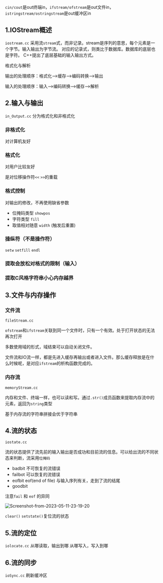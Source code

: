 `cin/cout`是out终端in，`ifstream/ofstream`是out文件in，`istringstream/ostringstream`是out缓冲区in
## 1.IOStream概述
`iostream.cc`
采用流`stream`式，而非记录。stream是序列的意思，每个元素是一个字节。输入输出为字节流。
对应的记录式，则类比于数据库。数据库的底层也是字符。
C++提出了底层基础的输入输出方式。

格式化与解析

输出的处理顺序：格式化-->缓存-->编码转换-->输出

输入的处理顺序：输入-->编码转换-->缓存-->解析

## 2.输入与输出
`in_Output.cc`
分为格式化和非格式化
### 非格式化
对计算机友好
### 格式化
对用户比较友好

是对位移操作符`<<` `>>`的重载

### 格式控制
对输出的修改，不再使用缺省参数
- 位掩码类型 `showpos`
- 字符类型 `fill`
- 取值相对随意 `width` (触发后重置)

### 操纵符（不是操作符）
`setw` `setfill` `endl`

### 提取会放松对格式的限制（输入）

### 提取C风格字符串小心内存越界

## 3.文件与内存操作
### 文件流
`fileStream.cc`

`ofstream`和`ifstream`关联到同一个文件时，只有一个有效。处于打开状态的无法再次打开

多数使用域的形式，域结束可以自动关闭文件。

文件流和IO流一样，都是先进入缓存再输出或者进入文件。那么缓存释放是在什么时候呢，是对应`ifstream`的析构函数完成的。

### 内存流
`memoryStream.cc`

内存和文件、终端一样，也可以读和写。通过`.str()`成员函数来提取内存流中的元素，返回为`string`类型

基于内存流的字符串拼接会优于字符串
## 4.流的状态
`iostate.cc`

流的状态提供了流先前的输入输出是否成功和目前流的信息。可以给出流的不同状态来判断，流采用`位掩码`
- badbit 不可恢复的流错误
- failbot 可以恢复的流错误
- eofbit eof(end of file) 与输入序列有关，走到了流的结尾
- goodbit

注意`fail` 和 `eof` 的异同

<img src="https://cdn.staticaly.com/gh/sakura745/Picx_image_host@master/20230906/Screenshot-from-2023-05-11-23-19-20.26o8gxzpu6f4.png" alt="Screenshot-from-2023-05-11-23-19-20" />

`clear()` `setstate()`复位流的状态
## 5.流的定位
`iolocate.cc`
从哪读取，输出到哪
从哪写入，写入到哪

## 6.流的同步
`ioSync.cc`
刷新缓冲区

